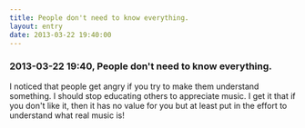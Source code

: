 ```yaml
---
title: People don't need to know everything.
layout: entry
date: 2013-03-22 19:40:00
---
```

### 2013-03-22 19:40, People don't need to know everything. 

I noticed that people get angry if you try to make them understand something. I should stop educating others to appreciate music. I get it that if you don't like it, then it has no value for you but at least put in the effort to  understand what real music is! 
